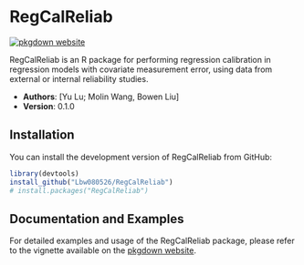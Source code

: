 
<!-- README.md is generated from README.Rmd. Please edit that file -->

# RegCalReliab

<!-- badges: start -->
[![pkgdown
website](https://img.shields.io/badge/docs-pkgdown-blue)](https://github.com/Lbw080526/RegCalReliab)
<!-- badges: end -->

RegCalReliab is an R package for performing regression calibration in regression models with covariate measurement error, using data from external or internal reliability studies.

- **Authors**: [Yu Lu; Molin Wang, Bowen Liu]
- **Version**: 0.1.0

## Installation

You can install the development version of RegCalReliab from GitHub:

``` r
library(devtools)
install_github("Lbw080526/RegCalReliab")
# install.packages("RegCalReliab")
```

## Documentation and Examples

For detailed examples and usage of the RegCalReliab package, please refer to
the vignette available on the [pkgdown
website](https://lbw080526.github.io/RegCalReliab/articles/regcal_example.html).

